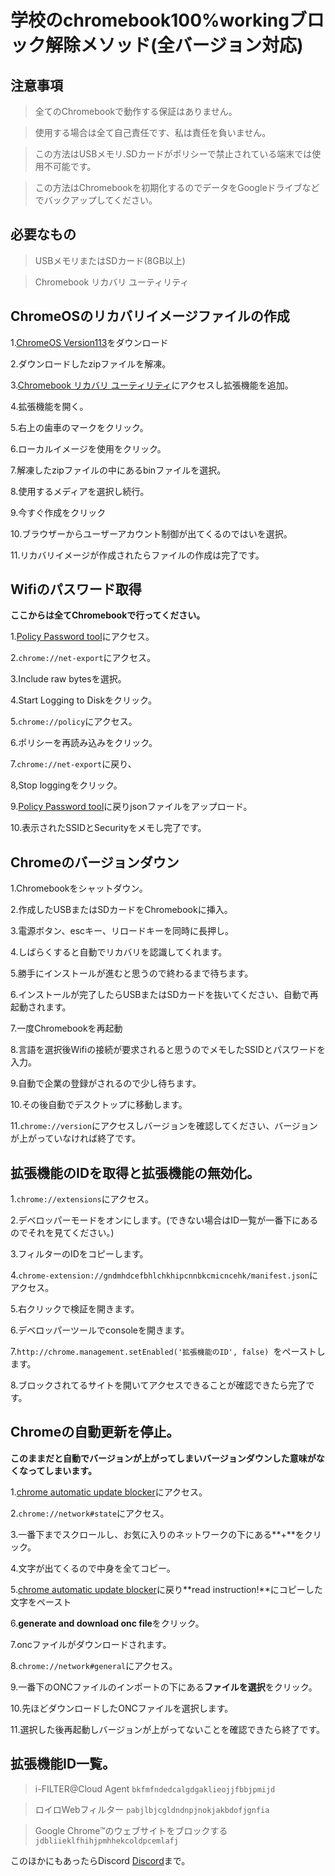 # 学校のchromebook100%workingブロック解除メソッド(全バージョン対応)

## 注意事項
> 全てのChromebookで動作する保証はありません。


> 使用する場合は全て自己責任です、私は責任を負いません。


> この方法はUSBメモリ.SDカードがポリシーで禁止されている端末では使用不可能です。


> この方法はChromebookを初期化するのでデータをGoogleドライブなどでバックアップしてください。

## 必要なもの
> USBメモリまたはSDカード(8GB以上)


> Chromebook リカバリ ユーティリティ

## ChromeOSのリカバリイメージファイルの作成
1.[ChromeOS Version113](https://dl.google.com/dl/edgedl/chromeos/recovery/chromeos_15393.58.0_octopus_recovery_stable-channel_mp-v32.bin.zip)をダウンロード



2.ダウンロードしたzipファイルを解凍。



3.[Chromebook リカバリ ユーティリティ](https://chromewebstore.google.com/detail/chromebook-%E3%83%AA%E3%82%AB%E3%83%90%E3%83%AA-%E3%83%A6%E3%83%BC%E3%83%86%E3%82%A3%E3%83%AA%E3%83%86%E3%82%A3/pocpnlppkickgojjlmhdmidojbmbodfm?hl=ja)にアクセスし拡張機能を追加。



4.拡張機能を開く。



5.右上の歯車のマークをクリック。



6.ローカルイメージを使用をクリック。



7.解凍したzipファイルの中にあるbinファイルを選択。



8.使用するメディアを選択し続行。



9.今すぐ作成をクリック



10.ブラウザーからユーザーアカウント制御が出てくるのではいを選択。



11.リカバリイメージが作成されたらファイルの作成は完了です。

## Wifiのパスワード取得



**__ここからは全てChromebookで行ってください。__**



1.[Policy Password tool](https://luphoria.com/netlog-policy-password-tool)にアクセス。



2.`chrome://net-export`にアクセス。



3.Include raw bytesを選択。



4.Start Logging to Diskをクリック。



5.`chrome://policy`にアクセス。



6.ポリシーを再読み込みをクリック。



7.`chrome://net-export`に戻り、



8,Stop loggingをクリック。



9.[Policy Password tool](https://luphoria.com/netlog-policy-password-tool)に戻りjsonファイルをアップロード。



10.表示されたSSIDとSecurityをメモし完了です。




## Chromeのバージョンダウン



1.Chromebookをシャットダウン。



2.作成したUSBまたはSDカードをChromebookに挿入。



3.電源ボタン、escキー、リロードキーを同時に長押し。



4.しばらくすると自動でリカバリを認識してくれます。



5.勝手にインストールが進むと思うので終わるまで待ちます。



6.インストールが完了したらUSBまたはSDカードを抜いてください、自動で再起動されます。



7.一度Chromebookを再起動



8.言語を選択後Wifiの接続が要求されると思うのでメモしたSSIDとパスワードを入力。



9.自動で企業の登録がされるので少し待ちます。



10.その後自動でデスクトップに移動します。



11.`chrome://version`にアクセスしバージョンを確認してください、バージョンが上がっていなければ終了です。




## 拡張機能のIDを取得と拡張機能の無効化。



1.`chrome://extensions`にアクセス。



2.デベロッパーモードをオンにします。(できない場合はID一覧が一番下にあるのでそれを見てください。)



3.フィルターのIDをコピーします。



4.`chrome-extension://gndmhdcefbhlchkhipcnnbkcmicncehk/manifest.json`にアクセス。



5.右クリックで検証を開きます。



6.デベロッパーツールでconsoleを開きます。



7.`http://chrome.management.setEnabled('拡張機能のID', false) `をペーストします。



8.ブロックされてるサイトを開いてアクセスできることが確認できたら完了です。



## Chromeの自動更新を停止。



**__このままだと自動でバージョンが上がってしまいバージョンダウンした意味がなくなってしまいます。__**



1.[chrome automatic update blocker](https://caub.glitch.me)にアクセス。



2.`chrome://network#state`にアクセス。



3.一番下までスクロールし、お気に入りのネットワークの下にある**+**をクリック。



4.文字が出てくるので中身を全てコピー。



5.[chrome automatic update blocker](https://caub.glitch.me)に戻り**read instruction!**にコピーした文字をペースト



6.**generate and download onc file**をクリック。



7.oncファイルがダウンロードされます。



8.`chrome://network#general`にアクセス。



9.一番下のONCファイルのインポートの下にある**ファイルを選択**をクリック。



10.先ほどダウンロードしたONCファイルを選択します。



11.選択した後再起動しバージョンが上がってないことを確認できたら終了です。




## 拡張機能ID一覧。
> i-FILTER@Cloud Agent `bkfmfndedcalgdgaklieojjfbbjpmijd`


> ロイロWebフィルター `pabjlbjcgldndnpjnokjakbdofjgnfia`


> Google Chrome™のウェブサイトをブロックする `jdbliieklfhihjpmhhekcoldpcemlafj`

このほかにもあったらDiscord [Discord](https://discord.gg/cDCkRDuGPF)まで。
